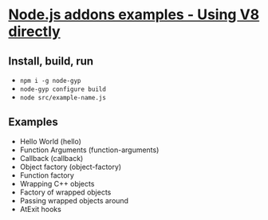 # [Node.js addons examples - Using V8 directly](https://nodejs.org/api/addons.html)

## Install, build, run
* `npm i -g node-gyp`
* `node-gyp configure build`
* `node src/example-name.js`

## Examples
* Hello World (hello)
* Function Arguments (function-arguments)
* Callback (callback)
* Object factory (object-factory)
* Function factory
* Wrapping C++ objects
* Factory of wrapped objects
* Passing wrapped objects around
* AtExit hooks
